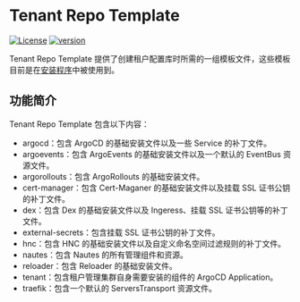 # Tenant Repo Template

[![License](https://img.shields.io/badge/License-Apache%202.0-blue.svg)](https://opensource.org/licenses/Apache-2.0)
[![version](https://img.shields.io/badge/version-v0.3.7-green)]()

Tenant Repo Template 提供了创建租户配置库时所需的一组模板文件，这些模板目前是在[安装程序](https://github.com/nautes-labs/installer)中被使用到。

## 功能简介

Tenant Repo Template 包含以下内容：

- argocd：包含 ArgoCD 的基础安装文件以及一些 Service 的补丁文件。
- argoevents：包含 ArgoEvents 的基础安装文件以及一个默认的 EventBus 资源文件。
- argorollouts：包含 ArgoRollouts 的基础安装文件。
- cert-manager：包含 Cert-Maganer 的基础安装文件以及挂载 SSL 证书公钥的补丁文件。
- dex：包含 Dex 的基础安装文件以及 Ingeress、挂载 SSL 证书公钥等的补丁文件。
- external-secrets：包含挂载 SSL 证书公钥的补丁文件。
- hnc：包含 HNC 的基础安装文件以及自定义命名空间过滤规则的补丁文件。 
- nautes：包含 Nautes 的所有管理组件和资源。
- reloader：包含 Reloader 的基础安装文件。
- tenant：包含租户管理集群自身需要安装的组件的 ArgoCD Application。
- traefik：包含一个默认的 ServersTransport 资源文件。
